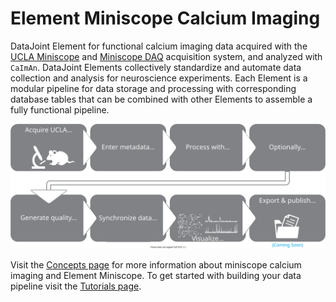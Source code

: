 # Element Miniscope Calcium Imaging

DataJoint Element for functional calcium imaging data acquired with the [UCLA Miniscope](https://github.com/Aharoni-Lab/Miniscope-v4)
and [Miniscope DAQ](https://github.com/Aharoni-Lab/Miniscope-DAQ-QT-Software)
acquisition system, and
analyzed with `CaImAn`. DataJoint Elements collectively standardize and automate data
collection and analysis for neuroscience experiments. Each Element is a modular
pipeline for data storage and processing with corresponding database tables that can be
combined with other Elements to assemble a fully functional pipeline.

![diagram](https://raw.githubusercontent.com/datajoint/element-miniscope/main/images/diagram_flowchart.svg)

Visit the [Concepts page](./concepts.md) for more information about miniscope calcium
imaging and Element Miniscope. To get started with building your data pipeline visit
the [Tutorials page](./tutorials.md).
